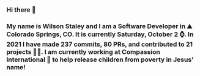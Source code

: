 ### Hi there 👋

### My name is Wilson Staley and I am a Software Developer in ⛰ Colorado Springs, CO.  It is currently Saturday, October 2 ⌚. In 2021 I have made 237 commits, 80 PRs, and contributed to 21 projects 👨‍💻. I am currently working at Compassion International 🏢 to help release children from poverty in Jesus' name!